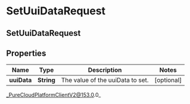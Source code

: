 # SetUuiDataRequest

## SetUuiDataRequest

## Properties

|Name | Type | Description | Notes|
|------------ | ------------- | ------------- | -------------|
| **uuiData** | **String** | The value of the uuiData to set. | [optional] |



_PureCloudPlatformClientV2@153.0.0_
